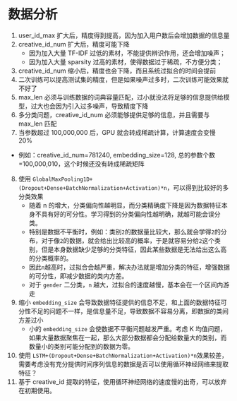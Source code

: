 # 数据分析

1.  user_id_max 扩大后，精度得到提高，因为加入用户数后会增加数据的信息量
2.  creative_id_num 扩大后，精度可能下降
    -   因为加入大量 TF-IDF 过低的素材，不能提供辨识作用，还会增加噪声；
    -   因为加入大量 sparsity 过高的素材，使得数据过于稀疏，不方便分类；
3.  creative_id_num 缩小后，精度也会下降，而且系统过拟合的时间会提前
4.  二次训练可以提高测试集的精度，但是如果噪声过多时，二次训练可能效果就不好了
5.  max_len 必须与训练数据的词典容量匹配，过小就没法将足够的信息提供给模型，过大也会因为引入过多噪声，导致精度下降
6.  多分类问题，creative_id_num 必须能够提供足够的信息，并且需要与 max_len 匹配
7.  当参数超过 100,000,000 后，GPU 就会转成稀疏计算，计算速度会变慢 20%
   -   例如：creative_id_num=781240, embedding_size=128, 总的参数个数=100,000,010，这个时候还没有转成稀疏矩阵
8.  使用 `GlobalMaxPooling1D+(Dropout+Dense+BatchNormalization+Activation)*n`，可以得到比较好的多分类效果
    -   随着 n 的增大，分类偏向性越明显，而分类精确度下降是因为数据特征本身不具有好的可分性。学习得到的分类偏向性越明确，就越可能会误分类。
    -   特别是数据不平衡时，例如：类别`2`的数据量比较大，那么就会学得`2`的分布，对于像`2`的数据，就会给出比较高的概率，于是就容易分给`2`这个类别，但是本身数据缺少足够的分类特征，因此某些数据是无法给出这么高的分类概率的。
    -   因此`n`越高时，过拟合会越严重，解决办法就是增加分类的特征，增强数据的可分性，即减少数据的类内方差。
    -   对于 `gender` 二分类，`n` 越大，过拟合的速度越慢，基本会在一个区间内游走
9.  缩小 `embedding_size` 会导致数据特征提供的信息不足，和上面的数据特征可分性不足的问题不一样，是信息量不足，导致数据不容易分离，即数据的类间方差过小
    -   小的 `embedding_size` 会使数据不平衡问题越发严重。考虑 K 均值问题，如果大量数据聚焦在一起，那么大部分数据都会分配给数量大的类别，而数量小的类别可能分配到的数据为零。
10.  使用 `LSTM+(Dropout+Dense+BatchNormalization+Activation)*n`效果较差，需要考虑没有充分提供时间序列信息的数据是否可以使用循环神经网络来提取特征？
11.  基于 creative_id 提取的特征，使用循环神经网络的速度慢的出奇，可以放弃在初期使用。
